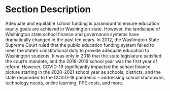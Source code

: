 # Section Description

Adequate and equitable school funding is paramount to ensure education equity goals are achieved in Washington state. However, the landscape of Washington state school finance and governance systems have dramatically changed in the past ten years. In 2012, the Washington State Supreme Court ruled that the public education funding system failed to meet the state’s constitutional duty to provide adequate education to Washington students. It was only in 2018 that the state legislature satisfied the court’s mandate, and the 2018-2019 school year was the first year of reform. However, COVID-19 significantly impacted the school finance picture starting in the 2020-2021 school year as schools, districts, and the state responded to the COVID-19 pandemic – addressing school shutdowns, technology needs, online learning, PPE costs, and more.
